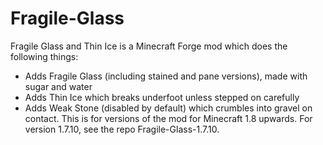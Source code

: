 # Fragile-Glass
Fragile Glass and Thin Ice is a Minecraft Forge mod which does the following things:
* Adds Fragile Glass (including stained and pane versions), made with sugar and water
* Adds Thin Ice which breaks underfoot unless stepped on carefully
* Adds Weak Stone (disabled by default) which crumbles into gravel on contact.
This is for versions of the mod for Minecraft 1.8 upwards.
For version 1.7.10, see the repo Fragile-Glass-1.7.10.
